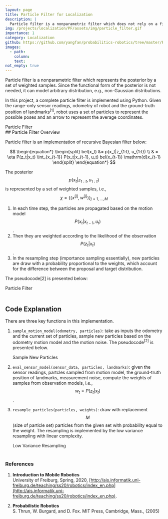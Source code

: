 ```yaml
---
layout: page
title: Particle Filter for Localization 
description: |
  Particle filter is a nonparametric filter which does not rely on a fixed functional form of the posterior, such as Gaussian. This project implement a complete particle filter using Python.
img: /projects/localization/PF/assets/img/particle_filter.gif
importance: 1
category: Localization 
github: https://github.com/yangfan/probabilitics-robotics/tree/master/Particle_filter
images:
  - path: 
    column: 
    text: 
not_empty: true
---
```


Particle filter is a nonparametric filter which represents the posterior by a set of weighted samples. Since the functional form of the posterior is not needed, it can model arbitrary distribution, e.g., non-Gaussian distributions. 

In this project, a complete particle filter is implemented using Python. Given the range-only sensor readings, odometry of robot and the ground-truth position of landmarks<sup>[1]</sup>, robot uses a set of particles to represent the possible poses and an arrow to represent the average coordinates. 

  <div class="row justify-content-center">
      <div class="col">
        <div class="w-50 mx-auto" style="background-color: white;">
            <img class="img-fluid" src="{{ 'projects/localization/PF/assets/img/particle_filter.gif' | relative_url }}" alt=""/>
        </div>
      </div>
  </div>
  <div class="caption">
  Particle Filter
  </div>
## Particle Filter Overview

Particle filter is an implementation of recursive Bayesian filter below:

$$
\begin{equation*}
\begin{split}
bel(x_t) &= p(x_t|z_{1:t}, u_{1:t}) \\
 & = \eta P(z_t|x_t) \int_{x_{t-1}} P(x_t|x_{t-1}, u_t) bel(x_{t-1}) \mathrm{d}x_{t-1}
 \end{split}
 \end{equation*}
$$

The posterior $$p(x_t|z_{1:t}, u_{1:t})$$ is represented by a set of weighted samples, i.e.,
$$\chi = \{\langle x^{[j]}, w^{[j]} \rangle\}_{j=1,...,M}$$ 

1. In each time step, the particles are propagated based on the motion model 
   $$P(x_t|x_{t-1}, u_t)$$.  
2. Then they are weighted according to the likelihood of the observation 
   $$P(z_t|x_t)$$.  
3. In the resampling step (importance sampling essentially), new particles are draw with a probability proportional to the weights, which account for the difference between the proposal and target distribution.

The pseudocode[2] is presented below:

<div class="row justify-content-center">
    <div class="col">
      <div class="w-50 mx-auto" style="background-color: white;">
          <img class="img-fluid" src="{{ 'projects/localization/PF/assets/img/PF.png' | relative_url }}" alt=""/>
      </div>
    </div>
</div>
<div class="caption">
 Particle Filter
</div>
<br/>

## Code Explanation

There are three key functions in this implementation.

1. `sample_motion_model(odometry, particles)`: take as inputs the odometry and the current set of particles, sample new particles based on the odometry motion model and the motion noise. The pseudocode<sup>[2]</sup> is presented below.
    <div class="row justify-content-center">
        <div class="col">
          <div class="w-50 mx-auto" style="background-color: white;">
              <img class="img-fluid" src="{{ 'projects/localization/PF/assets/img/motion-model.png' | relative_url }}" alt=""/>
          </div>
        </div>
    </div>
    <div class="caption">
    Sample New Particles
    </div>

2. `eval_sensor_model(sensor_data, particles, landmarks)`: given the sensor readings, partcles sampled from motion model, the ground-truth position of landmarks, measurement noise, compute the weights of samples from observation models, i.e., 
   $$w_t = P(z_t|x_t)$$. 

3. `resample_particles(particles, weights)`: draw with replacement $$M$$ (size of particle set) particles from the given set with probability equal to the weight. The resampling is implemented by the low variance resampling with linear complexity.
    <div class="row justify-content-center">
        <div class="col">
          <div class="w-50 mx-auto" style="background-color: white;">
              <img class="img-fluid" src="{{ 'projects/localization/PF/assets/img/resampling.png' | relative_url }}" alt=""/>
          </div>
        </div>
    </div>
    <div class="caption">
    Low Variance Resampling
    </div>
    <br/>

### References

1. **Introduction to Mobile Robotics**  
  University of Freiburg, Spring, 2020, [http://ais.informatik.uni-freiburg.de/teaching/ss20/robotics/index_en.php](http://ais.informatik.uni-freiburg.de/teaching/ss20/robotics/index_en.php).

2. **Probabilistic Robotics**  
   S. Thrun, W. Burgard, and D. Fox. MIT Press, Cambridge, Mass., (2005)
